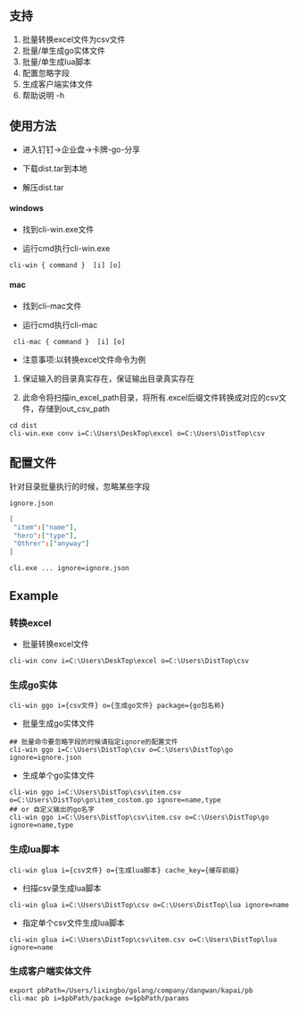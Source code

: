 ## 支持

1. 批量转换excel文件为csv文件
2. 批量/单生成go实体文件
3. 批量/单生成lua脚本
4. 配置忽略字段
5. 生成客户端实体文件
6. 帮助说明 -h

## 使用方法

- 进入钉钉->企业盘->卡牌-go-分享

- 下载dist.tar到本地

- 解压dist.tar 


#### windows

- 找到cli-win.exe文件

- 运行cmd执行cli-win.exe

```shell
cli-win { command }  [i] [o]
```

#### mac

- 找到cli-mac文件

- 运行cmd执行cli-mac

```shell
 cli-mac { command }  [i] [o]
```


- 注意事项:以转换excel文件命令为例

1. 保证输入的目录真实存在，保证输出目录真实存在

2. 此命令将扫描in_excel_path目录，将所有.excel后缀文件转换成对应的csv文件，存储到out_csv_path

```shell
cd dist
cli-win.exe conv i=C:\Users\DeskTop\excel o=C:\Users\DistTop\csv
```

## 配置文件

针对目录批量执行的时候，忽略某些字段

`ignore.json`

```json
[
 "item":["name"],
 "hero":["type"],
 "Othrer":["anyway"]
]
```

```
cli.exe ... ignore=ignore.json
```

## Example 

### 转换excel

- 批量转换excel文件 

```shell 
cli-win conv i=C:\Users\DeskTop\excel o=C:\Users\DistTop\csv
```

### 生成go实体

```shell
cli-win ggo i={csv文件} o={生成go文件} package={go包名称}
```

- 批量生成go实体文件 

```shell 
## 批量命令要忽略字段的时候请指定ignore的配置文件
cli-win ggo i=C:\Users\DistTop\csv o=C:\Users\DistTop\go ignore=ignore.json
```

- 生成单个go实体文件

```shell
cli-win ggo i=C:\Users\DistTop\csv\item.csv o=C:\Users\DistTop\go\item_costom.go ignore=name,type
## or 自定义输出的go名字 
cli-win ggo i=C:\Users\DistTop\csv\item.csv o=C:\Users\DistTop\go ignore=name,type
```

### 生成lua脚本

```shell
cli-win glua i={csv文件} o={生成lua脚本} cache_key={缓存前缀}
```

- 扫描csv录生成lua脚本

```shell 
cli-win glua i=C:\Users\DistTop\csv o=C:\Users\DistTop\lua ignore=name
```

- 指定单个csv文件生成lua脚本 

```shell
cli-win glua i=C:\Users\DistTop\csv\item.csv o=C:\Users\DistTop\lua ignore=name
```

### 生成客户端实体文件

```
export pbPath=/Users/lixingbo/golang/company/dangwan/kapai/pb
cli-mac pb i=$pbPath/package o=$pbPath/params
```





